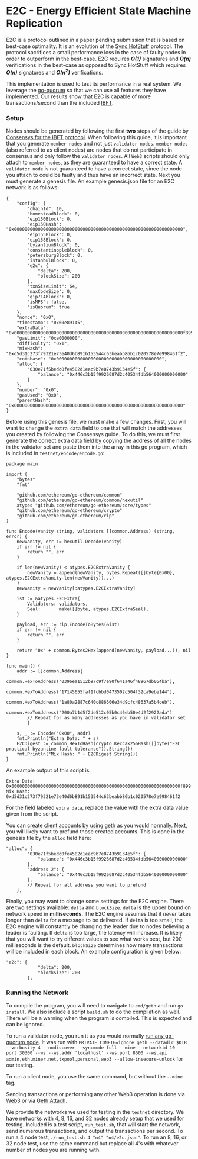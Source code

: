 # E2C - Energy Efficient State Machine Replication

E2C is a protocol outlined in a paper pending submission that is based on best-case optimality. It is an evolution of the [Sync HotStuff](https://eprint.iacr.org/2019/270.pdf) protocol. The protocol sacrifices a small performance loss in the case of faulty nodes in order to outperform in the best-case. E2C requires ***O(1)*** signatures and ***O(n)*** verifications in the best-case as opposed to Sync HotStuff which requires ***O(n)*** signatures and ***O(n<sup>2</sup>)*** verifications.

This implementation is used to test its performance in a real system. We leverage the [go-quorum](https://github.com/ConsenSys/quorum) so that we can use all features they have implemented. Our results show that E2C is capable of more transactions/second than the included [IBFT](https://github.com/ConsenSys/quorum-ibft/blob/master/ibft.pdf).

### Setup
Nodes should be generated by following the first **two** steps of the guide by [Consensys for the IBFT protocol](https://consensys.net/docs/goquorum//en/22.1.0/tutorials/private-network/create-ibft-network/). When following this guide, it is important that you generate `member nodes` and not just `validator nodes`. `member nodes` (also referred to as client nodes) are nodes that do not participate in consensus and only follow the `validator nodes`. All `Web3` scripts should only attach to `member nodes`, as they are guaranteed to have a correct state. A `validator node` is not guaranteed to have a correct state, since the node you attach to could be faulty and thus have an incorrect state. Next you must generate a genesis file. An example genesis.json file for an E2C network is as follows:

```
{
    "config": {
        "chainId": 10,
        "homesteadBlock": 0,
        "eip150Block": 0,
        "eip150Hash": "0x0000000000000000000000000000000000000000000000000000000000000000",
        "eip155Block": 0,
        "eip158Block": 0,
        "byzantiumBlock": 0,
        "constantinopleBlock": 0,
        "petersburgBlock": 0,
        "istanbulBlock": 0,
        "e2c": {
            "delta": 200,
            "blockSize": 200
        },
        "txnSizeLimit": 64,
        "maxCodeSize": 0,
        "qip714Block": 0,
        "isMPS": false,
        "isQuorum": true
    },
    "nonce": "0x0",
    "timestamp": "0x60e89145",
    "extraData": "0x0000000000000000000000000000000000000000000000000000000000000000f899f85494030e71f5bedd0fe4582d1eac9b7e8743b9134e5f943a4390b9590ec4fe25877a2bd8472d66a9e9036c944ea3600670d3e931ad6f34fc91954d181fb91bd7945f324f4842656d640bc620288f4a644d3a12e3a4b8410000000000000000000000000000000000000000000000000000000000000000000000000000000000000000000000000000000000000000000000000000000000",
    "gasLimit": "0xe0000000",
    "difficulty": "0x1",
    "mixHash": "0xd5d31c273f79321e73e40d6b891b153544c63beabb86b1c020578e7e998461f2",
    "coinbase": "0x0000000000000000000000000000000000000000",
    "alloc": {
        "030e71f5bedd0fe4582d1eac9b7e8743b9134e5f": {
            "balance": "0x446c3b15f9926687d2c40534fdb564000000000000"
        }
    },
    "number": "0x0",
    "gasUsed": "0x0",
    "parentHash": "0x0000000000000000000000000000000000000000000000000000000000000000"
}
```
Before using this genesis file, we must make a few changes. First, you will want to change the `extra data` field to one that will match the addresses you created by following the Consensys guide. To do this, we must first generate the correct extra data field by copying the address of all the nodes in the validator set and paste them into the array in this go program, which is included in `testnet/encode/encode.go`:

```
package main

import (
	"bytes"
	"fmt"

	"github.com/ethereum/go-ethereum/common"
	"github.com/ethereum/go-ethereum/common/hexutil"
	atypes "github.com/ethereum/go-ethereum/core/types"
	"github.com/ethereum/go-ethereum/crypto"
	"github.com/ethereum/go-ethereum/rlp"
)

func Encode(vanity string, validators []common.Address) (string, error) {
	newVanity, err := hexutil.Decode(vanity)
	if err != nil {
		return "", err
	}

	if len(newVanity) < atypes.E2CExtraVanity {
		newVanity = append(newVanity, bytes.Repeat([]byte{0x00}, atypes.E2CExtraVanity-len(newVanity))...)
	}
	newVanity = newVanity[:atypes.E2CExtraVanity]

	ist := &atypes.E2CExtra{
		Validators: validators,
		Seal:       make([]byte, atypes.E2CExtraSeal),
	}

	payload, err := rlp.EncodeToBytes(&ist)
	if err != nil {
		return "", err
	}

	return "0x" + common.Bytes2Hex(append(newVanity, payload...)), nil
}

func main() {
	addr := []common.Address{
		common.HexToAddress("0396ea1512b97c9f7e90f641a46f48967db064ba"),
		common.HexToAddress("17145655faf1fcbbd0473502c504f32ca9ebe144"),
		common.HexToAddress("1a80a2887c640c886606e34d9cfc48637a5b4ceb"),
		common.HexToAddress("200a7b1d5f2de512c05b0c46eb50e4d2f2922ada")
        // Repeat for as many addresses as you have in validator set
        }

	s, _ := Encode("0x00", addr)
	fmt.Println("Extra Data: " + s)
	E2CDigest := common.HexToHash(crypto.Keccak256Hash([]byte("E2C practical byzantine fault tolerance")).String())
	fmt.Println("Mix Hash: " + E2CDigest.String())
}
```
An example output of this script is:
```
Extra Data: 0x0000000000000000000000000000000000000000000000000000000000000000f899f854940396ea1512b97c9f7e90f641a46f48967db064ba9417145655faf1fcbbd0473502c504f32ca9ebe144941a80a2887c640c886606e34d9cfc48637a5b4ceb94200a7b1d5f2de512c05b0c46eb50e4d2f2922adab8410000000000000000000000000000000000000000000000000000000000000000000000000000000000000000000000000000000000000000000000000000000000`
Mix Hash: 0xd5d31c273f79321e73e40d6b891b153544c63beabb86b1c020578e7e998461f2
```

For the field labeled `extra data`, replace the value with the extra data value given from the script.


You can [create client accounts by using geth](https://geth.ethereum.org/docs/interface/managing-your-accounts) as you would normally. Next, you will likely want to prefund those created accounts. This is done in the genesis file by the `alloc` field here:

```
"alloc": {
        "030e71f5bedd0fe4582d1eac9b7e8743b9134e5f": {
            "balance": "0x446c3b15f9926687d2c40534fdb564000000000000"
        },
        "address 2": {
            "balance": "0x446c3b15f9926687d2c40534fdb564000000000000"
        },
        // Repeat for all address you want to prefund
    },
```

Finally, you may want to change some settings for the E2C engine. There are two settings available: `delta` and `blockSize`. `delta` is the upper bound on network speed in **milliseconds**. The E2C engine assumes that it *never* takes longer than `delta` for a message to be delivered. If `delta` is too small, the E2C engine will constantly be changing the leader due to nodes believing a leader is faulting. If `delta` is too large, the latency will increase. It is likely that you will want to try different values to see what works best, but 200 milliseconds is the default. `blockSize` determines how many transactions will be included in each block. An example configuration is given below:
```
"e2c": {
            "delta": 200,
            "blockSize": 200
        },
```

### Running the Network

To compile the program, you will need to navigate to `cmd/geth` and run `go install`. We also include a script `build.sh` to do the compilation as well. There will be a warning when the program is compiled. This is expected and can be ignored.

To run a validator node, you run it as you would normally [run any go-quorum node](https://consensys.net/docs/goquorum//en/22.1.0/tutorials/private-network/create-ibft-network/#6-start-node-0). It was run with `PRIVATE_CONFIG=ignore geth --datadir $DIR --verbosity 4 --nodiscover --syncmode full --mine --networkid 10 --port 30300 --ws --ws.addr 'localhost' --ws.port 8500 --ws.api admin,eth,miner,net,txpool,personal,web3 --allow-insecure-unlock` for our testing.

To run a client node, you use the same command, but without the `--mine` tag.

Sending transactions or performing any other Web3 operation is done via [Web3](https://web3js.readthedocs.io/en/v1.7.1/) or via [Geth Attach](https://geth.ethereum.org/docs/interface/javascript-console).

We provide the networks we used for testing in the `testnet` directory. We have networks with 4, 8, 16, and 32 nodes already setup that we used for testing. Included is a test script, `run_test.sh`, that will start the network, send numerous transactions, and output the transactions per second. To run a 4 node test, `./run_test.sh 4 "n4" "n4/e2c.json"`. To run an 8, 16, or 32 node test, use the same command but replace all 4's with whatever number of nodes you are running with.
